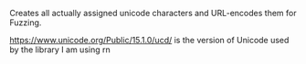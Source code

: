 Creates all actually assigned unicode characters and URL-encodes them for Fuzzing.

https://www.unicode.org/Public/15.1.0/ucd/ is the version of Unicode used by the library I am using rn
